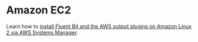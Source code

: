 # Amazon EC2

Learn how to [install Fluent Bit and the AWS output plugins on Amazon Linux 2 via AWS Systems Manager](https://github.com/aws/aws-for-fluent-bit/tree/master/examples/fluent-bit/systems-manager-ec2).

